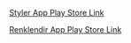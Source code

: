 
[Styler App Play Store Link](https://play.google.com/store/apps/details?id=com.xisionai.styler)

[Renklendir App Play Store Link](https://play.google.com/store/apps/details?id=com.xisionai.renklendir)
